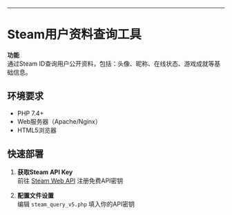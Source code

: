 ---

# Steam用户资料查询工具  
**功能**  
通过Steam ID查询用户公开资料，包括：头像、昵称、在线状态、游戏成就等基础信息。  

## 环境要求  
- PHP 7.4+  
- Web服务器（Apache/Nginx）  
- HTML5浏览器  

## 快速部署  
1. **获取Steam API Key**  
   前往 [Steam Web API](https://steamcommunity.com/dev/apikey) 注册免费API密钥  

2. **配置文件设置**  
   编辑 `steam_query_v5.php` 填入你的API密钥
